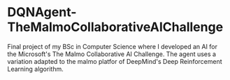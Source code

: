 # DQNAgent-TheMalmoCollaborativeAIChallenge
Final project of my BSc in Computer Science where I developed an AI for the Microsoft's The Malmo Collaborative AI Challenge. The agent uses a variation adapted to the malmo platfor of DeepMind's Deep Reinforcement Learning algorithm.

